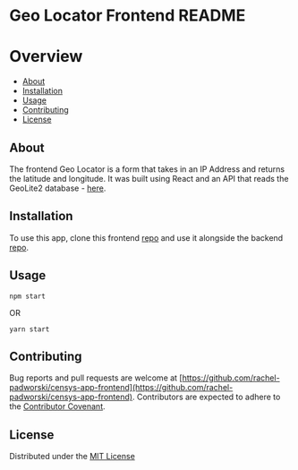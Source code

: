 # Geo Locator Frontend README


# Overview
* [About](https://github.com/rachel-padworski/censys-app-frontend#about)
* [Installation](https://github.com/rachel-padworski/censys-app-frontend#installation)
* [Usage](https://github.com/rachel-padworski/censys-app-frontend#usage)
* [Contributing](https://github.com/rachel-padworski/censys-app-frontend#contributing)
* [License](https://github.com/rachel-padworski/censys-app-frontend#license)

## About
The frontend Geo Locator is a form that takes in an IP Address and returns the latitude and longitude. It was built using React and an API that reads the GeoLite2 database - [here](https://github.com/rachel-padworski/api-geo-locator).

## Installation
To use this app, clone this frontend [repo](https://github.com/rachel-padworski/censys-app-frontend) and use it alongside the backend [repo](https://github.com/rachel-padworski/api-geo-locator).


## Usage
```
npm start
```
OR
```
yarn start
```

## Contributing
Bug reports and pull requests are welcome at [https://github.com/rachel-padworski/censys-app-frontend](https://github.com/rachel-padworski/censys-app-frontend). Contributors are expected to adhere to the [Contributor Covenant](https://www.contributor-covenant.org/).

## License
Distributed under the [MIT License](https://opensource.org/licenses/MIT)
